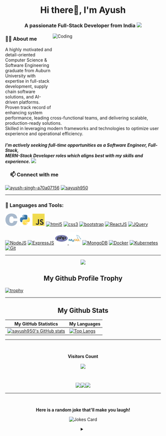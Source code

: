 <h1 align="center">Hi there👋, I'm Ayush</h1>
<h3 align="center">A passionate Full-Stack Developer from India <img src="https://hatscripts.github.io/circle-flags/flags/in.svg" width="25"></h3>
<img align="right" alt="Coding" width="350" height="250" src="https://cdn.dribbble.com/users/1803678/screenshots/3652824/00-imp--04animation_1.gif">

<h3><a id="user-content-about-me" class="anchor" aria-hidden="true" href="#about-me"></a>🙋‍♂️ About me</h3>

A highly motivated and detail-oriented Computer Science & Software Engineering graduate from Auburn University with expertise in full-stack development, supply chain software solutions, and AI-driven platforms. Proven track record of enhancing system performance, leading cross-functional teams, and delivering scalable, production-ready solutions. <br>
Skilled in leveraging modern frameworks and technologies to optimize user experience and operational efficiency.

<h5>I’m actively seeking full-time opportunities as a Software Engineer, Full-Stack,<br>
MERN-Stack Developer roles which aligns best with my skills and experience. <img src="https://github.com/rajput2107/rajput2107/blob/master/Assets/Handshake.gif" width="40px"></h5>

<!-- START NEW SECTION -->
<!-- CONNECT WITH ME LINKS -->
<h3><a id="user-content-about-me" class="anchor" aria-hidden="true" href="#about-me"><svg class="octicon octicon-link" viewBox="0 0 16 16" version="1.1" width="16" height="16" aria-hidden="true"></a>📫 Connect with me</h3>
<p align="left">
<a href="https://linkedin.com/in/ayush-singh-a70a07156" target="blank"><img align="center" src="https://raw.githubusercontent.com/rahuldkjain/github-profile-readme-generator/master/src/images/icons/Social/linked-in-alt.svg" alt="ayush-singh-a70a07156" height="30" width="40" /></a>
<a href="https://www.hackerrank.com/sayush950" target="blank"><img align="center" src="https://raw.githubusercontent.com/rahuldkjain/github-profile-readme-generator/master/src/images/icons/Social/hackerrank.svg" alt="sayush950" height="35" width="40" /></a>
</p>

<hr>
<!-- START NEW SECTION -->
<!--  Languages and Tools:  -->
<h3 align="left">🚀 Languages and Tools:</h3>
<p align="left">
<a href="https://www.w3schools.com/c/index.php" target="_blank"> <img src="https://raw.githubusercontent.com/devicons/devicon/master/icons/c/c-original.svg" alt="c" width="40" height="40"/></a>
<a href="https://www.python.org" target="_blank"> <img src="https://raw.githubusercontent.com/devicons/devicon/master/icons/python/python-original.svg" alt="python" width="40" height="40"/></a>
<a href="https://developer.mozilla.org/en-US/docs/Web/JavaScript" target="_blank"> <img src="https://raw.githubusercontent.com/devicons/devicon/master/icons/javascript/javascript-original.svg" alt="javascript" width="40" height="40"/></a>
<a href="https://html.com/html5/" target="_blank"> <img src="https://cdn-icons-png.flaticon.com/512/1532/1532556.png" alt="html5" width="40" height="40"/></a>
<a href="https://www.w3schools.com/css/" target="_blank"> <img src="https://static-00.iconduck.com/assets.00/file-type-css-icon-1806x2048-r5fwjl3p.png" alt="css3" width="40" height="40"/></a>
<a href="https://getbootstrap.com" target="_blank"> <img src="https://cdn.jsdelivr.net/gh/devicons/devicon@latest/icons/bootstrap/bootstrap-original.svg" alt="bootstrap" width="40" height="40"/></a>
<a href="https://react.dev/" target="_blank"> <img src="https://upload.wikimedia.org/wikipedia/commons/thumb/a/a7/React-icon.svg/2300px-React-icon.svg.png" alt="ReactJS" width="40" height="40"/></a>
<a href="https://jquery.com/" target="_blank"> <img src="https://static-00.iconduck.com/assets.00/jquery-icon-2018x2048-nrk2gcih.png" alt="JQuery" width="40" height="40"/></a> <br><br>
<a href="https://nodejs.org/en" target="_blank"> <img src="https://img.icons8.com/?size=100&id=54087&format=png&color=000000" alt="NodeJS" width="40" height="40"/></a>
<a href="https://expressjs.com/" target="_blank"> <img src="https://cdn3.emoji.gg/emojis/2057-javascript-logo.png" alt="ExpressJS" width="40" height="40"/></a>
<a href="https://www.php.net" target="_blank"> <img src="https://raw.githubusercontent.com/devicons/devicon/master/icons/php/php-original.svg" alt="PHP" width="40" height="40"/> </a>  
<a href="https://www.mysql.com/" target="_blank"> <img src="https://raw.githubusercontent.com/devicons/devicon/master/icons/mysql/mysql-original-wordmark.svg" alt="MySQL" width="40" height="40"/></a>
<a href="https://www.mongodb.com/?msockid=0b84869bdbdb677b0c4593d3da6b6664" target="_blank"> <img src="https://www.svgrepo.com/download/439231/mongodb.svg" alt="MongoDB" width="40" height="40"/></a>
<a href="https://www.docker.com/" target="_blank"> <img src="https://icongr.am/devicon/docker-original-wordmark.svg?size=128&color=currentColor" alt="Docker" width="40" height="40"/></a>
<a href="https://kubernetes.io/" target="_blank"> <img src="https://cdn2.iconfinder.com/data/icons/mixd/512/16_kubernetes-512.png" alt="Kubernetes" width="40" height="40"/></a>
<a href="https://git-scm.com/downloads" target="_blank"> <img src="https://github.com/user-attachments/assets/62f9f1ed-892d-4771-9cd3-326acd708a8e" alt="Git" width="40" height="40"/></a>



  
<hr>

<!-- START NEW SECTION -->
<p align="center">
  <img width="100" src="https://user-images.githubusercontent.com/6661165/91657958-61b4fd00-eb00-11ea-9def-dc7ef5367e34.png" />  
  <h2 align="center">My Github Profile Trophy</h2>
</p>

[![trophy](https://github-profile-trophy.vercel.app/?username=sayush950&theme=radical&margin-w=40&margin-h=40)](https://github.com/sayush950)

<hr>
<!-- START NEW SECTION -->
<p align="center">
 <h2 align="center">My Github Stats</h2>
<div align="center">

| My GitHub Statistics | My Languages |
|----------------------|--------------|
| [![sayush950's GitHub stats](https://github-readme-stats.vercel.app/api?username=sayush950&show_icons=true&theme=dark&hide_title=true)](https://github.com/sayush950) | [![Top Langs](https://github-readme-stats.vercel.app/api/top-langs/?username=sayush950&show_icons=true&theme=dark&layout=compact&hide_title=true)](https://github.com/sayush950) |

</div>

<hr>

<!-- START NEW SECTION -->
<div align="center">
<br><p align="centre"><b>Visitors Count</b></p>  
<p align="center"><img align="center" src="https://profile-counter.glitch.me/{sayush950}/count.svg" /></p> 
<br></div>


<p align="center">
<img align="" height='120px' src="https://github.com/aryashah2k/aryashah2k/blob/main/assets/Geometric%20White.gif" /><img align="" height='120px' src="https://raw.githubusercontent.com/rodrigograca31/rodrigograca31/master/matrix.svg" /><img align="" height='120px' src="https://github.com/aryashah2k/aryashah2k/blob/main/assets/Geometric%20White.gif" />
</p>
<hr>
<!-- START NEW SECTION -->
<div align="center">
 <br>
 <p align="centre"><b> Here is a random joke that'll make you laugh!</b></p>
 
![Jokes Card](https://readme-jokes.vercel.app/api)
 
<details><summary align="center"> </samp></summary><p align ="centre"> Refresh page to load New joke</p></details>
<br>
</p>
